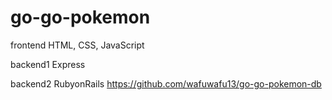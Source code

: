 # go-go-pokemon

frontend HTML, CSS, JavaScript

backend1  Express

backend2  RubyonRails   https://github.com/wafuwafu13/go-go-pokemon-db  

